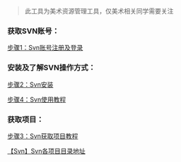 > 此工具为美术资源管理工具，仅美术相关同学需要关注
>

### 获取SVN账号：
[步骤1：Svn账号注册及登录](https://snh48group.yuque.com/org-wiki-snh48group-ec9yge/rgqlf2/pm1lfogt7orntxb8)

### 安装及了解SVN操作方式：
[步骤2：Svn安装](https://snh48group.yuque.com/org-wiki-snh48group-ec9yge/rgqlf2/zmh21gzl8guth0a3)

[步骤4：Svn使用教程](https://snh48group.yuque.com/org-wiki-snh48group-ec9yge/rgqlf2/mv6g9gllc18l7aot)

### 获取项目：
[步骤3：Svn获取项目教程](https://snh48group.yuque.com/org-wiki-snh48group-ec9yge/rgqlf2/wen5g0xlwomv2gg1)

[【Svn】Svn各项目目录地址](https://snh48group.yuque.com/org-wiki-snh48group-ec9yge/rgqlf2/ec26mevzwi6y7k7o)

